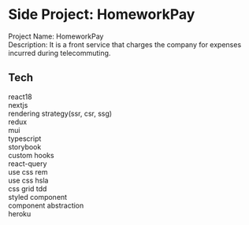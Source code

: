 # Side Project: HomeworkPay
Project Name: HomeworkPay   
Description: It is a front service that charges the company for expenses incurred during telecommuting.   

## Tech
react18   
nextjs   
rendering strategy(ssr, csr, ssg)   
redux   
mui   
typescript   
storybook   
custom hooks   
react-query   
use css rem   
use css hsla   
css grid
tdd   
styled component   
component abstraction   
heroku   

